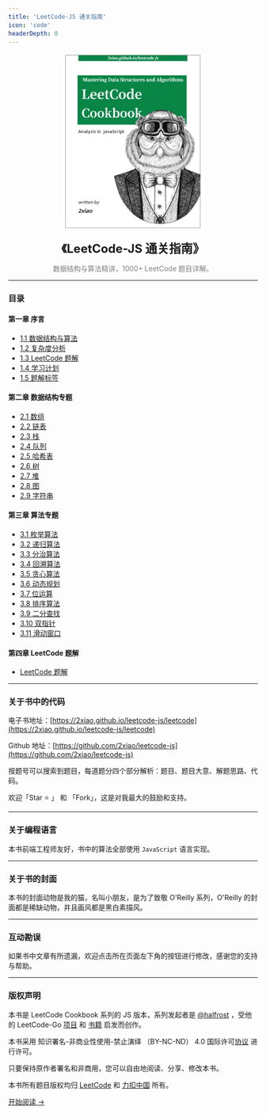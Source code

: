 ```yaml
---
title: 'LeetCode-JS 通关指南'
icon: 'code'
headerDepth: 0
---
```


<p align="center">
  <img src="../../assets/image/leetcode-js-logo.png" alt="logo" height="360"/>
</p>
<p align="center"><font size=5><b>《LeetCode-JS 通关指南》</b></font></p>
<p align="center"><font color=gray>数据结构与算法精讲，1000+ LeetCode 题目详解。</font></p>

---

### 目录

#### 第一章 序言

- [1.1 数据结构与算法](./outline/intro.md)
- [1.2 复杂度分析](./outline/complexity.md)
- [1.3 LeetCode 题解](./outline/solution_list.md)
- [1.4 学习计划](./outline/plan/)
- [1.5 题解标签](./outline/tag/)

#### 第二章 数据结构专题

- [2.1 数组](./ds/array.md)
- [2.2 链表](./ds/linked_list.md)
- [2.3 栈](./ds/stack.md)
- [2.4 队列](./ds/queue.md)
- [2.5 哈希表](./ds/hash_table.md)
- [2.6 树](./ds/tree.md)
- [2.7 堆](./ds/heap.md)
- [2.8 图](./ds/graph.md)
- [2.9 字符串](./ds/string.md)

#### 第三章 算法专题

- [3.1 枚举算法](./algorithm/enumeration.md)
- [3.2 递归算法](./algorithm/recursion.md)
- [3.3 分治算法](./algorithm/divide_conquer.md)
- [3.4 回溯算法](./algorithm/backtracking.md)
- [3.5 贪心算法](./algorithm/greed.md)
- [3.6 动态规划](./algorithm/dynamic_programming.md)
- [3.7 位运算](./algorithm/bit.md)
- [3.8 排序算法](./algorithm/sort.md)
- [3.9 二分查找](./algorithm/binary_search.md)
- [3.10 双指针](./algorithm/two_pointer.md)
- [3.11 滑动窗口](./algorithm/slide_window.md)

#### 第四章 LeetCode 题解

- [LeetCode 题解](./problem/)

---

### 关于书中的代码

电子书地址：[https://2xiao.github.io/leetcode-js/leetcode](https://2xiao.github.io/leetcode-js/leetcode)

Github 地址：[https://github.com/2xiao/leetcode-js](https://github.com/2xiao/leetcode-js)

按题号可以搜索到题目，每道题分四个部分解析：题目、题目大意、解题思路、代码。

欢迎「Star ⭐️ 」 和 「Fork」，这是对我最大的鼓励和支持。

---

### 关于编程语言

本书前端工程师友好，书中的算法全部使用 `JavaScript` 语言实现。

---

### 关于书的封面

本书的封面动物是我的猫，名叫小朋友，是为了致敬 O'Reilly 系列，O'Reilly 的封面都是稀缺动物，并且画风都是黑白素描风。

---

### 互动勘误

如果书中文章有所遗漏，欢迎点击所在页面左下角的按钮进行修改，感谢您的支持与帮助。

---

### 版权声明

本书是 LeetCode Cookbook 系列的 JS 版本，系列发起者是 [@halfrost](https://github.com/halfrost) ，受他的 LeetCode-Go [项目](https://github.com/halfrost/LeetCode-Go) 和 [书籍](https://books.halfrost.com/leetcode/) 启发而创作。

本书采用 知识署名-非商业性使用-禁止演绎 （BY-NC-ND） 4.0 国际许可[协议](https://creativecommons.org/licenses/by-nc-nd/4.0/legalcode.zh-Hans) 进行许可。

只要保持原作者署名和非商用，您可以自由地阅读、分享、修改本书。

本书所有题目版权均归 [LeetCode](https://leetcode.com/) 和 [力扣中国](https://leetcode-cn.com/) 所有。

[开始阅读 ->](./outline/intro.md)
